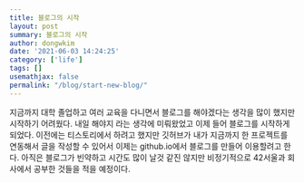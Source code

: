 ```yaml
---
title: 블로그의 시작
layout: post
summary: 블로그의 시작
author: dongwkim
date: '2021-06-03 14:24:25'
category: ['life']
tags: []
usemathjax: false
permalink: "/blog/start-new-blog/"
---
```


지금까지 대학 졸업하고 여러 교육을 다니면서 블로그를 해야겠다는 생각을 많이 했지만 시작하기 어려웠다.
내일 해야지 라는 생각에 미뤄왔었고 이제 들어 블로그를 시작하게 되었다.
이전에는 티스토리에서 하려고 했지만 깃허브가 내가 지금까지 한 프로젝트를 연동해서 글을 작성할 수 있어서
이제는 github.io에서 블로그를 만들어 이용할려고 한다.
아직은 블로그가 빈약하고 시간도 많이 날것 같진 않지만 비정기적으로 42서울과 회사에서 공부한 것들을 적을 예정이다.
